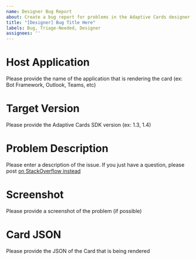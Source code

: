 ```yaml
---
name: Designer Bug Report
about: Create a bug report for problems in the Adaptive Cards designer
title: "[Designer] Bug Title Here"
labels: Bug, Triage-Needed, Designer
assignees: ''
---
```


# Host Application

Please provide the name of the application that is rendering the card (ex: Bot Framework, Outlook, Teams, etc)

# Target Version

Please provide the Adaptive Cards SDK version (ex: 1.3, 1.4)

# Problem Description

Please enter a description of the issue. If you just have a question, please post [on StackOverflow instead](https://stackoverflow.com/questions/tagged/adaptive-cards)

# Screenshot

Please provide a screenshot of the problem (if possible)

# Card JSON

Please provide the JSON of the Card that is being rendered
